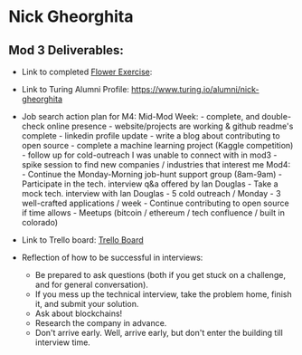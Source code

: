 # Nick Gheorghita

## Mod 3 Deliverables:

* Link to completed [Flower Exercise](https://docs.google.com/document/d/1IM9C0416-KuMgxLLmeUzeVNF5u6i8ZLs-krYPEDWPr4/edit?usp=sharing):
* Link to Turing Alumni Profile: https://www.turing.io/alumni/nick-gheorghita
* Job search action plan for M4: 
    Mid-Mod Week:
      - complete, and double-check online presence
        - website/projects are working & github readme's complete
        - linkedin profile update
        - write a blog about contributing to open source
      - complete a machine learning project (Kaggle competition)
      - follow up for cold-outreach I was unable to connect with in mod3
      - spike session to find new companies / industries that interest me
    Mod4:
      - Continue the Monday-Morning job-hunt support group (8am-9am)
      - Participate in the tech. interview q&a offered by Ian Douglas
      - Take a mock tech. interview with Ian Douglas
      - 5 cold outreach / Monday
      - 3 well-crafted applications / week
      - Continue contributing to open source if time allows
      - Meetups (bitcoin / ethereum / tech confluence / built in colorado)
      
* Link to Trello board: [Trello Board](https://trello.com/b/SQQuqDbI)
* Reflection of how to be successful in interviews: 
    - Be prepared to ask questions (both if you get stuck on a challenge, and for general conversation).
    - If you mess up the technical interview, take the problem home, finish it, and submit your solution.
    - Ask about blockchains!
    - Research the company in advance.
    - Don't arrive early. Well, arrive early, but don't enter the building till interview time. 
    
